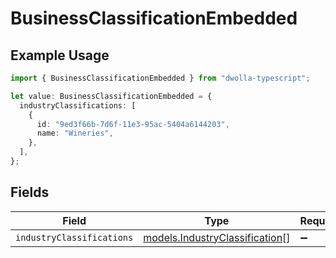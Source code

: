 # BusinessClassificationEmbedded

## Example Usage

```typescript
import { BusinessClassificationEmbedded } from "dwolla-typescript";

let value: BusinessClassificationEmbedded = {
  industryClassifications: [
    {
      id: "9ed3f66b-7d6f-11e3-95ac-5404a6144203",
      name: "Wineries",
    },
  ],
};
```

## Fields

| Field                                                                  | Type                                                                   | Required                                                               | Description                                                            |
| ---------------------------------------------------------------------- | ---------------------------------------------------------------------- | ---------------------------------------------------------------------- | ---------------------------------------------------------------------- |
| `industryClassifications`                                              | [models.IndustryClassification](../models/industryclassification.md)[] | :heavy_minus_sign:                                                     | N/A                                                                    |
